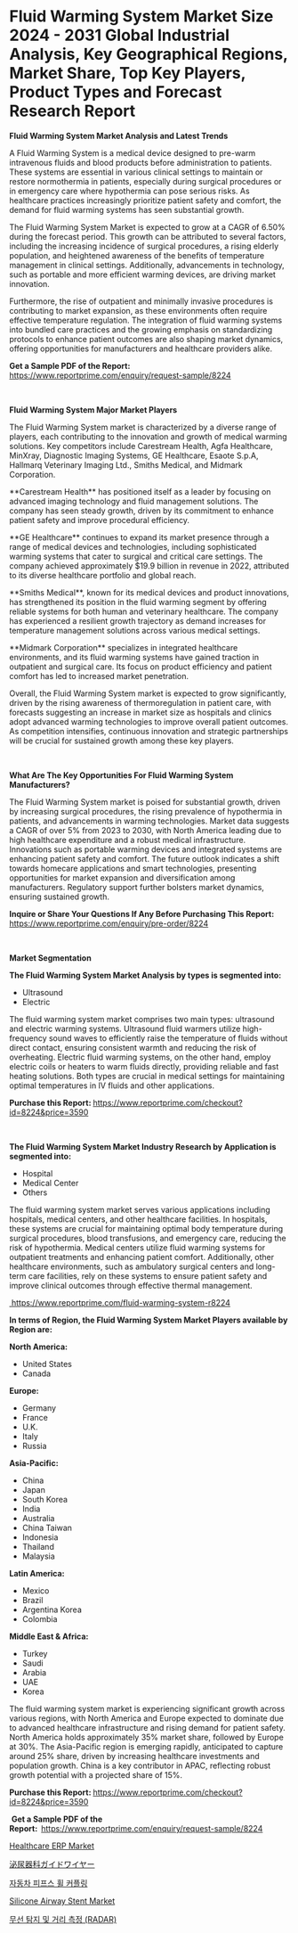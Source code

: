 <p><h1>Fluid Warming System Market Size 2024 - 2031 Global Industrial Analysis, Key Geographical Regions, Market Share, Top Key Players, Product Types and Forecast Research Report</h1></p><p><strong>Fluid Warming System Market Analysis and Latest Trends</strong></p>
<p><p>A Fluid Warming System is a medical device designed to pre-warm intravenous fluids and blood products before administration to patients. These systems are essential in various clinical settings to maintain or restore normothermia in patients, especially during surgical procedures or in emergency care where hypothermia can pose serious risks. As healthcare practices increasingly prioritize patient safety and comfort, the demand for fluid warming systems has seen substantial growth.</p><p>The Fluid Warming System Market is expected to grow at a CAGR of 6.50% during the forecast period. This growth can be attributed to several factors, including the increasing incidence of surgical procedures, a rising elderly population, and heightened awareness of the benefits of temperature management in clinical settings. Additionally, advancements in technology, such as portable and more efficient warming devices, are driving market innovation. </p><p>Furthermore, the rise of outpatient and minimally invasive procedures is contributing to market expansion, as these environments often require effective temperature regulation. The integration of fluid warming systems into bundled care practices and the growing emphasis on standardizing protocols to enhance patient outcomes are also shaping market dynamics, offering opportunities for manufacturers and healthcare providers alike.</p></p>
<p><strong>Get a Sample PDF of the Report:&nbsp;</strong> <a href="https://www.reportprime.com/enquiry/request-sample/8224">https://www.reportprime.com/enquiry/request-sample/8224</a></p>
<p>&nbsp;</p>
<p><strong>Fluid Warming System Major Market Players</strong></p>
<p><p>The Fluid Warming System market is characterized by a diverse range of players, each contributing to the innovation and growth of medical warming solutions. Key competitors include Carestream Health, Agfa Healthcare, MinXray, Diagnostic Imaging Systems, GE Healthcare, Esaote S.p.A, Hallmarq Veterinary Imaging Ltd., Smiths Medical, and Midmark Corporation.</p><p>**Carestream Health** has positioned itself as a leader by focusing on advanced imaging technology and fluid management solutions. The company has seen steady growth, driven by its commitment to enhance patient safety and improve procedural efficiency.</p><p>**GE Healthcare** continues to expand its market presence through a range of medical devices and technologies, including sophisticated warming systems that cater to surgical and critical care settings. The company achieved approximately $19.9 billion in revenue in 2022, attributed to its diverse healthcare portfolio and global reach.</p><p>**Smiths Medical**, known for its medical devices and product innovations, has strengthened its position in the fluid warming segment by offering reliable systems for both human and veterinary healthcare. The company has experienced a resilient growth trajectory as demand increases for temperature management solutions across various medical settings.</p><p>**Midmark Corporation** specializes in integrated healthcare environments, and its fluid warming systems have gained traction in outpatient and surgical care. Its focus on product efficiency and patient comfort has led to increased market penetration.</p><p>Overall, the Fluid Warming System market is expected to grow significantly, driven by the rising awareness of thermoregulation in patient care, with forecasts suggesting an increase in market size as hospitals and clinics adopt advanced warming technologies to improve overall patient outcomes. As competition intensifies, continuous innovation and strategic partnerships will be crucial for sustained growth among these key players.</p></p>
<p>&nbsp;</p>
<p><strong>What Are The Key Opportunities For Fluid Warming System Manufacturers?</strong></p>
<p><p>The Fluid Warming System market is poised for substantial growth, driven by increasing surgical procedures, the rising prevalence of hypothermia in patients, and advancements in warming technologies. Market data suggests a CAGR of over 5% from 2023 to 2030, with North America leading due to high healthcare expenditure and a robust medical infrastructure. Innovations such as portable warming devices and integrated systems are enhancing patient safety and comfort. The future outlook indicates a shift towards homecare applications and smart technologies, presenting opportunities for market expansion and diversification among manufacturers. Regulatory support further bolsters market dynamics, ensuring sustained growth.</p></p>
<p><strong>Inquire or Share Your Questions If Any Before Purchasing This Report:</strong> <a href="https://www.reportprime.com/enquiry/pre-order/8224">https://www.reportprime.com/enquiry/pre-order/8224</a></p>
<p>&nbsp;</p>
<p><strong>Market Segmentation</strong></p>
<p><strong>The Fluid Warming System Market Analysis by types is segmented into:</strong></p>
<p><ul><li>Ultrasound</li><li>Electric</li></ul></p>
<p><p>The fluid warming system market comprises two main types: ultrasound and electric warming systems. Ultrasound fluid warmers utilize high-frequency sound waves to efficiently raise the temperature of fluids without direct contact, ensuring consistent warmth and reducing the risk of overheating. Electric fluid warming systems, on the other hand, employ electric coils or heaters to warm fluids directly, providing reliable and fast heating solutions. Both types are crucial in medical settings for maintaining optimal temperatures in IV fluids and other applications.</p></p>
<p><strong>Purchase this Report:&nbsp;</strong><a href="https://www.reportprime.com/checkout?id=8224&price=3590">https://www.reportprime.com/checkout?id=8224&price=3590</a></p>
<p>&nbsp;</p>
<p><strong>The Fluid Warming System Market Industry Research by Application is segmented into:</strong></p>
<p><ul><li>Hospital</li><li>Medical Center</li><li>Others</li></ul></p>
<p><p>The fluid warming system market serves various applications including hospitals, medical centers, and other healthcare facilities. In hospitals, these systems are crucial for maintaining optimal body temperature during surgical procedures, blood transfusions, and emergency care, reducing the risk of hypothermia. Medical centers utilize fluid warming systems for outpatient treatments and enhancing patient comfort. Additionally, other healthcare environments, such as ambulatory surgical centers and long-term care facilities, rely on these systems to ensure patient safety and improve clinical outcomes through effective thermal management.</p></p>
<p><a href="https://www.reportprime.com/fluid-warming-system-r8224">&nbsp;https://www.reportprime.com/fluid-warming-system-r8224</a></p>
<p><strong>In terms of Region, the Fluid Warming System Market Players available by Region are:</strong></p>
<p>
    <p> <strong> North America: </strong>
        <ul>
            <li>United States</li>
            <li>Canada</li>
        </ul>
        </p> 
    <p> <strong> Europe: </strong>
        <ul>
            <li>Germany</li>
            <li>France</li>
            <li>U.K.</li>
            <li>Italy</li>
            <li>Russia</li>
        </ul>
        </p> 
    <p> <strong> Asia-Pacific: </strong>
        <ul>
            <li>China</li>
            <li>Japan</li>
            <li>South Korea</li>
            <li>India</li>
            <li>Australia</li>
            <li>China Taiwan</li>
            <li>Indonesia</li>
            <li>Thailand</li>
            <li>Malaysia</li>
        </ul>
        </p> 
    <p> <strong> Latin America: </strong>
        <ul>
            <li>Mexico</li>
            <li>Brazil</li>
            <li>Argentina Korea</li>
            <li>Colombia</li>
        </ul>
        </p> 
    <p> <strong> Middle East & Africa: </strong>
        <ul>
            <li>Turkey</li>
            <li>Saudi</li>
            <li>Arabia</li>
            <li>UAE</li>
            <li>Korea</li>
        </ul>
    </p>
    </p>
<p><p>The fluid warming system market is experiencing significant growth across various regions, with North America and Europe expected to dominate due to advanced healthcare infrastructure and rising demand for patient safety. North America holds approximately 35% market share, followed by Europe at 30%. The Asia-Pacific region is emerging rapidly, anticipated to capture around 25% share, driven by increasing healthcare investments and population growth. China is a key contributor in APAC, reflecting robust growth potential with a projected share of 15%.</p></p>
<p><strong>Purchase this Report: </strong><a href="https://www.reportprime.com/checkout?id=8224&price=3590">https://www.reportprime.com/checkout?id=8224&price=3590</a></p>
<p>&nbsp;<strong>Get a Sample PDF of the Report:&nbsp;&nbsp;</strong><a href="https://www.reportprime.com/enquiry/request-sample/8224">https://www.reportprime.com/enquiry/request-sample/8224</a></p>
<p><strong></strong></p>
<p><p><a href="https://www.linkedin.com/pulse/global-healthcare-erp-market-focus-product-type-on-premisescloud-fxrte?trackingId=m3jZl5%2B9RyiECjIZg8JTVw%3D%3D">Healthcare ERP Market</a></p><p><a href="https://medium.com/@melliestracke2023/urology-guidewires-market-%E3%81%AF-%E3%82%B3%E3%82%B9%E3%83%88%E7%AE%A1%E7%90%86%E3%81%A8%E5%8A%B9%E7%8E%87%E5%90%91%E4%B8%8A%E3%82%92%E5%84%AA%E5%85%88%E3%81%97%E3%81%BE%E3%81%99-%E3%81%95%E3%82%89%E3%81%AB-%E5%A0%B1%E5%91%8A%E6%9B%B8%E3%81%AF%E5%B8%82%E5%A0%B4%E3%81%AE%E9%9C%80%E8%A6%81%E9%9D%A2%E3%81%A8%E4%BE%9B%E7%B5%A6%E9%9D%A2%E3%81%AE%E4%B8%A1%E6%96%B9%E3%82%92%E3%82%AB%E3%83%90%E3%83%BC%E3%81%97%E3%81%A6%E3%81%84%E3%81%BE%E3%81%99-urology-guidewires-8756a4d3193d">泌尿器科ガイドワイヤー</a></p><p><a href="https://medium.com/@bobbykihnyt57786/automotive-fifth-wheel-couplings-market-%EC%9D%98-%EA%B8%80%EB%A1%9C%EB%B2%8C-%EC%8B%9C%EC%9E%A5-%EA%B0%9C%EC%9A%94%EB%8A%94-%EC%A0%84-%EC%84%B8%EA%B3%84-%EB%B0%8F-%EC%A3%BC%EC%9A%94-%EC%8B%9C%EC%9E%A5%EC%9D%98-%EC%82%B0%EC%97%85%EC%97%90-%EC%98%81%ED%96%A5%EC%9D%84-%EB%AF%B8%EC%B9%98%EB%8A%94-%EC%A3%BC%EC%9A%94-%ED%8A%B8%EB%A0%8C%EB%93%9C%EC%97%90-%EB%8C%80%ED%95%9C-%EB%8F%85%ED%8A%B9%ED%95%9C-%EA%B4%80%EC%A0%90%EC%9D%84-59334ea8a664">자동차 피프스 휠 커플링</a></p><p><a href="https://github.com/LaurenShaw586/Market-Research-Report-List-1/blob/main/silicone-airway-stent-market.md">Silicone Airway Stent Market</a></p><p><a href="https://medium.com/@bobbykihnyt57786/%EC%84%B8%EA%B3%84-radio-detection-and-ranging-radar-market-%EC%9D%80-2024%EC%97%90%EC%84%9C-2031%EB%A1%9C-%EC%97%B0%ED%8F%89%EA%B7%A0-%EC%A6%9D%EA%B0%80%EC%9C%A8%EC%9D%84-%EB%B3%B4%EC%9D%BC-%EA%B2%83%EC%9C%BC%EB%A1%9C-%EC%98%88%EC%83%81%EB%90%A9%EB%8B%88%EB%8B%A4-dbbe5fca8a13">무선 탐지 및 거리 측정 (RADAR)</a></p></p>